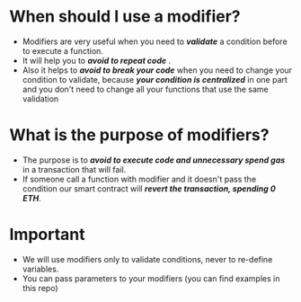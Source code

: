 # When should I use a modifier?

- Modifiers are very useful when you need to **_validate_** a condition before to execute a function.
- It will help you to **_avoid to repeat code_** .
- Also it helps to **_avoid to break your code_** when you need to change your condition to validate, because **_your condition is centralized_** in one part and you don't need to change all your functions that use the same validation

# What is the purpose of modifiers?

- The purpose is to **_avoid to execute code and unnecessary spend gas_** in a transaction that will fail.
- If someone call a function with modifier and it doesn't pass the condition our smart contract will **_revert the transaction, spending 0 ETH_**.

# Important

- We will use modifiers only to validate conditions, never to re-define variables.
- You can pass parameters to your modifiers (you can find examples in this repo)
